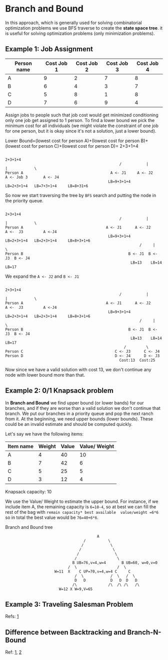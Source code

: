 # Branch and Bound
In this approach, which is generally used for solving combinatorial optimization problems we use BFS traverse to create the **state space tree**. 
it is useful for solving optimization problems (only minimization problems). 


## Example 1: Job Assignment

|Person name|Cost Job 1|Cost  Job 2|Cost Job 3  |Cost Job 4 |
| ----------|--------- | -----     | -----      | -----     | 
| A         | 9        | 2         | 7          |   8       |
| B         | 6        | 4         | 3          |   7       |
| C         | 5        | 8         | 1          |   8       |
| D         | 7        | 6         | 9          |   4       |

Assign jobs to people such that job cost would get minimized conditioning only one job get assigned to 1 person. To find a lower bound we pick the minimum cost
for all individuals (we might violate the constraint of one job for one person, but it is okay since it's not a solution, just a lower bound).

Lower Bound=(lowest cost for person A)+(lowest cost for person B)+(lowest cost for person C)+(lowest cost for person D)= 2+3+1+4

```
                                                                  2+3+1+4                                                            
                                                   /           |               |            \   
Person A                                       A <- J1     A <- J2       A <- Job 3       A <- J4
                                              LB=9+3+1+4      LB=2+3+1+4   LB=7+3+1+4     LB=8+31+6
```
So now we start traversing the tree by `BFS` search and putting the node in the priority queue.

```
                                                                    2+3+1+4                                                            
                                                   /           |               |            \   
Person A                                     A <- J1      A <- J2        A <-  J3         A <-J4
                                              LB=9+3+1+4      LB=2+3+1+4   LB=2+3+1+4     LB=8+3+1+6
                                                            /     |      \
Person B                                               B <- J1  B <- J3  B <- J4     
                                                        LB=13    LB=14   LB=17
```

We expand the `A <- J2` and `B <- J1`

```
                                                                    2+3+1+4                                                            
                                                   /           |               |            \   
Person A                                     A <- J1      A <- J2        A <-  J3         A <-J4
                                              LB=9+3+1+4      LB=2+3+1+4   LB=2+3+1+4     LB=8+3+1+6
                                                            /     |      \
Person B                                               B <- J1  B <- J3  B <- J4     
                                                        LB=13    LB=14   LB=17
                                                     /         \ 
Person C                                         C <- J3      C <- J4
Person D                                         D <- J4      D <- J3
                                                   Cost:13  Cost:25 
```
Now since we have a valid solution with cost 13, we don't continue any node with lower bound more than that.

## Example 2: 0/1 Knapsack problem


In **Branch and Bound** we find upper bound (or lower bands) for our branches, and if they are worse than a valid solution we don't continue that branch.
We put our branches in a priority queue and pop the next ranch from it. At the beginning, we need upper bounds (lower bounds). These could be an invalid estimate 
and should be computed quickly.

Let's say we have the following items:  

| Item name | Weight  | Value | Value/ Weight|
| ----------|---------| ----- | -----        |
| A         | 4       | 40    | 10           |
| B         | 7       | 42    | 6            |
| C         | 5       | 25    | 5            |
| D         | 3       | 12    | 4            |


Knapsack capacity: 10

We use the Value/ Weight to estimate the upper bound. For instance, if we include item A, the remaining capacity is `6=10-4`, so at best we can fill the rest of the bag 
with `remain capacity* best available  value/weight =6*6` so in total the best value would be `76=40+6*6`.


Branch and Bound tree
```
                                         A
                                   /          \
                                  /            \
                                 /              \
                                /                \
                               /                  \
                              B UB=76,v=4,w=4       B UB=60, w=0,v=0
                            /  \                  /  \
                      W=11  X    C UP=70,v=4,w=4 C     C
                               /  \            /  \   /  \
                               D   D           D   D  D   D
                              /\              /\  /\ /\   /\
                        W=12 X W=9,V=65
```  

## Example 3: Traveling Salesman Problem


Refs: [1](https://www.youtube.com/watch?v=zkCpOmNM-RQ)


## Difference between Backtracking and Branch-N-Bound

Ref: [1](https://www.geeksforgeeks.org/difference-between-backtracking-and-branch-n-bound-technique/), [2](https://www.javatpoint.com/branch-and-bound-vs-backtracking)

